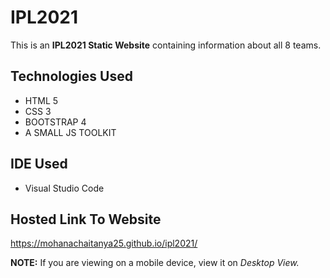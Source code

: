 # IPL2021
This is an **IPL2021 Static Website** containing information about all 8 teams.

## Technologies Used
- HTML 5
- CSS 3
- BOOTSTRAP 4
- A SMALL JS TOOLKIT

## IDE Used
- Visual Studio Code

## Hosted Link To Website
https://mohanachaitanya25.github.io/ipl2021/

**NOTE:** If you are viewing on a mobile device, view it on *Desktop View.*
